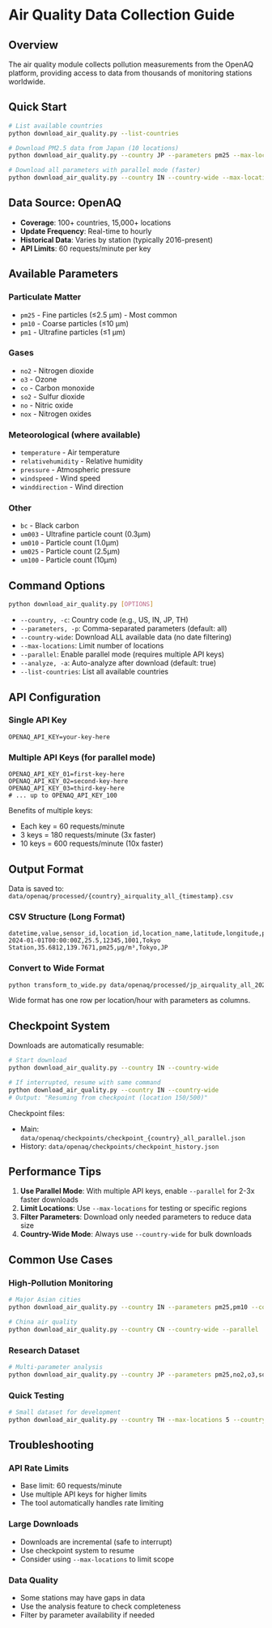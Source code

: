 # Air Quality Data Collection Guide

## Overview

The air quality module collects pollution measurements from the OpenAQ platform, providing access to data from thousands of monitoring stations worldwide.

## Quick Start

```bash
# List available countries
python download_air_quality.py --list-countries

# Download PM2.5 data from Japan (10 locations)
python download_air_quality.py --country JP --parameters pm25 --max-locations 10 --country-wide

# Download all parameters with parallel mode (faster)
python download_air_quality.py --country IN --country-wide --max-locations 50 --parallel
```

## Data Source: OpenAQ

- **Coverage**: 100+ countries, 15,000+ locations
- **Update Frequency**: Real-time to hourly
- **Historical Data**: Varies by station (typically 2016-present)
- **API Limits**: 60 requests/minute per key

## Available Parameters

### Particulate Matter
- `pm25` - Fine particles (≤2.5 μm) - Most common
- `pm10` - Coarse particles (≤10 μm)
- `pm1` - Ultrafine particles (≤1 μm)

### Gases
- `no2` - Nitrogen dioxide
- `o3` - Ozone
- `co` - Carbon monoxide
- `so2` - Sulfur dioxide
- `no` - Nitric oxide
- `nox` - Nitrogen oxides

### Meteorological (where available)
- `temperature` - Air temperature
- `relativehumidity` - Relative humidity
- `pressure` - Atmospheric pressure
- `windspeed` - Wind speed
- `winddirection` - Wind direction

### Other
- `bc` - Black carbon
- `um003` - Ultrafine particle count (0.3μm)
- `um010` - Particle count (1.0μm)
- `um025` - Particle count (2.5μm)
- `um100` - Particle count (10μm)

## Command Options

```bash
python download_air_quality.py [OPTIONS]
```

- `--country, -c`: Country code (e.g., US, IN, JP, TH)
- `--parameters, -p`: Comma-separated parameters (default: all)
- `--country-wide`: Download ALL available data (no date filtering)
- `--max-locations`: Limit number of locations
- `--parallel`: Enable parallel mode (requires multiple API keys)
- `--analyze, -a`: Auto-analyze after download (default: true)
- `--list-countries`: List all available countries

## API Configuration

### Single API Key
```env
OPENAQ_API_KEY=your-key-here
```

### Multiple API Keys (for parallel mode)
```env
OPENAQ_API_KEY_01=first-key-here
OPENAQ_API_KEY_02=second-key-here
OPENAQ_API_KEY_03=third-key-here
# ... up to OPENAQ_API_KEY_100
```

Benefits of multiple keys:
- Each key = 60 requests/minute
- 3 keys = 180 requests/minute (3x faster)
- 10 keys = 600 requests/minute (10x faster)

## Output Format

Data is saved to: `data/openaq/processed/{country}_airquality_all_{timestamp}.csv`

### CSV Structure (Long Format)
```csv
datetime,value,sensor_id,location_id,location_name,latitude,longitude,parameter,unit,city,country
2024-01-01T00:00:00Z,25.5,12345,1001,Tokyo Station,35.6812,139.7671,pm25,µg/m³,Tokyo,JP
```

### Convert to Wide Format
```bash
python transform_to_wide.py data/openaq/processed/jp_airquality_all_20241215_123045.csv
```

Wide format has one row per location/hour with parameters as columns.

## Checkpoint System

Downloads are automatically resumable:

```bash
# Start download
python download_air_quality.py --country IN --country-wide

# If interrupted, resume with same command
python download_air_quality.py --country IN --country-wide
# Output: "Resuming from checkpoint (location 150/500)"
```

Checkpoint files:
- Main: `data/openaq/checkpoints/checkpoint_{country}_all_parallel.json`
- History: `data/openaq/checkpoints/checkpoint_history.json`

## Performance Tips

1. **Use Parallel Mode**: With multiple API keys, enable `--parallel` for 2-3x faster downloads
2. **Limit Locations**: Use `--max-locations` for testing or specific regions
3. **Filter Parameters**: Download only needed parameters to reduce data size
4. **Country-Wide Mode**: Always use `--country-wide` for bulk downloads

## Common Use Cases

### High-Pollution Monitoring
```bash
# Major Asian cities
python download_air_quality.py --country IN --parameters pm25,pm10 --country-wide --max-locations 100

# China air quality
python download_air_quality.py --country CN --country-wide --parallel
```

### Research Dataset
```bash
# Multi-parameter analysis
python download_air_quality.py --country JP --parameters pm25,no2,o3,so2 --country-wide
```

### Quick Testing
```bash
# Small dataset for development
python download_air_quality.py --country TH --max-locations 5 --country-wide
```

## Troubleshooting

### API Rate Limits
- Base limit: 60 requests/minute
- Use multiple API keys for higher limits
- The tool automatically handles rate limiting

### Large Downloads
- Downloads are incremental (safe to interrupt)
- Use checkpoint system to resume
- Consider using `--max-locations` to limit scope

### Data Quality
- Some stations may have gaps in data
- Use the analysis feature to check completeness
- Filter by parameter availability if needed